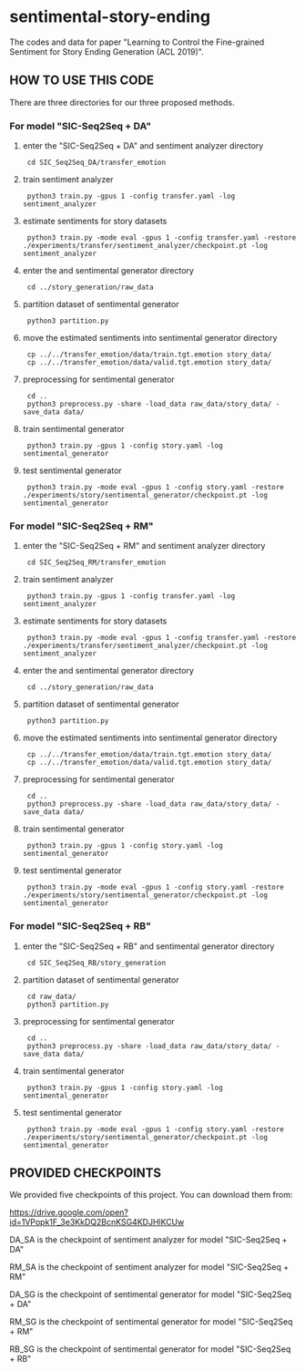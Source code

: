 # sentimental-story-ending
The codes and data for paper "Learning to Control the Fine-grained Sentiment for Story Ending Generation (ACL 2019)". 

## HOW TO USE THIS CODE

There are three directories for our three proposed methods. 

### For model "SIC-Seq2Seq + DA"

1. enter the "SIC-Seq2Seq + DA" and sentiment analyzer directory

        cd SIC_Seq2Seq_DA/transfer_emotion

2. train sentiment analyzer

        python3 train.py -gpus 1 -config transfer.yaml -log sentiment_analyzer

3. estimate sentiments for story datasets

        python3 train.py -mode eval -gpus 1 -config transfer.yaml -restore ./experiments/transfer/sentiment_analyzer/checkpoint.pt -log sentiment_analyzer
        
4. enter the and sentimental generator directory

        cd ../story_generation/raw_data
        
5. partition dataset of sentimental generator

        python3 partition.py
        
6. move the estimated sentiments into sentimental generator directory

        cp ../../transfer_emotion/data/train.tgt.emotion story_data/
        cp ../../transfer_emotion/data/valid.tgt.emotion story_data/
        
7. preprocessing for sentimental generator

        cd ..
        python3 preprocess.py -share -load_data raw_data/story_data/ -save_data data/

8. train sentimental generator

        python3 train.py -gpus 1 -config story.yaml -log sentimental_generator

9. test sentimental generator

        python3 train.py -mode eval -gpus 1 -config story.yaml -restore ./experiments/story/sentimental_generator/checkpoint.pt -log sentimental_generator

### For model "SIC-Seq2Seq + RM"

1. enter the "SIC-Seq2Seq + RM" and sentiment analyzer directory

        cd SIC_Seq2Seq_RM/transfer_emotion

2. train sentiment analyzer

        python3 train.py -gpus 1 -config transfer.yaml -log sentiment_analyzer

3. estimate sentiments for story datasets

        python3 train.py -mode eval -gpus 1 -config transfer.yaml -restore ./experiments/transfer/sentiment_analyzer/checkpoint.pt -log sentiment_analyzer
        
4. enter the and sentimental generator directory

        cd ../story_generation/raw_data
        
5. partition dataset of sentimental generator

        python3 partition.py
        
6. move the estimated sentiments into sentimental generator directory

        cp ../../transfer_emotion/data/train.tgt.emotion story_data/
        cp ../../transfer_emotion/data/valid.tgt.emotion story_data/
        
7. preprocessing for sentimental generator

        cd ..
        python3 preprocess.py -share -load_data raw_data/story_data/ -save_data data/

8. train sentimental generator

        python3 train.py -gpus 1 -config story.yaml -log sentimental_generator

9. test sentimental generator

        python3 train.py -mode eval -gpus 1 -config story.yaml -restore ./experiments/story/sentimental_generator/checkpoint.pt -log sentimental_generator

### For model "SIC-Seq2Seq + RB"

1. enter the "SIC-Seq2Seq + RB" and sentimental generator directory

        cd SIC_Seq2Seq_RB/story_generation

2. partition dataset of sentimental generator

        cd raw_data/
        python3 partition.py
        
3. preprocessing for sentimental generator

        cd ..
        python3 preprocess.py -share -load_data raw_data/story_data/ -save_data data/

4. train sentimental generator

        python3 train.py -gpus 1 -config story.yaml -log sentimental_generator

5. test sentimental generator

        python3 train.py -mode eval -gpus 1 -config story.yaml -restore ./experiments/story/sentimental_generator/checkpoint.pt -log sentimental_generator

## PROVIDED CHECKPOINTS

 We provided five checkpoints of this project. You can download them from:
 
 https://drive.google.com/open?id=1VPopk1F_3e3KkDQ2BcnKSG4KDJHlKCUw
 
 DA_SA is the checkpoint of sentiment analyzer for model "SIC-Seq2Seq + DA"
 
 RM_SA is the checkpoint of sentiment analyzer for model "SIC-Seq2Seq + RM"
 
 DA_SG is the checkpoint of sentimental generator for model "SIC-Seq2Seq + DA"
 
 RM_SG is the checkpoint of sentimental generator for model "SIC-Seq2Seq + RM"
 
 RB_SG is the checkpoint of sentimental generator for model "SIC-Seq2Seq + RB"

